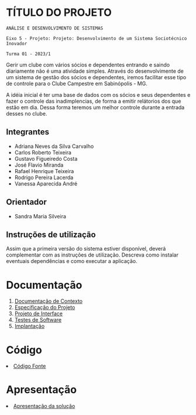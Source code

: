 # TÍTULO DO PROJETO

`ANÁLISE E DESENVOLVIMENTO DE SISTEMAS`

`Eixo 5 - Projeto: Projeto: Desenvolvimento de um Sistema Sociotécnico Inovador`

`Turma 01 - 2023/1`

Gerir um clube com vários sócios e dependentes entrando e saindo diariamente não é uma atividade simples. Através do desenvolvimente de um sistema de gestão dos sócios e dependentes, iremos facilitar esse tipo de controle para o Clube Campestre em Sabinópolis - MG.

A idéia inicial é ter uma base de dados com os sócios e seus dependentes e fazer o controle das inadimplencias, de forma a emitir relátorios dos que estão em dia. Dessa forma teremos um melhor controle durante a entrada desses no clube.

## Integrantes

* Adriana Neves da Silva Carvalho
* Carlos Roberto Teixeira
* Gustavo Figueiredo Costa
* José Flavio Miranda
* Rafael Henrique Teixeira
* Rodrigo Pereira Lacerda
* Vanessa Aparecida André

## Orientador

* Sandra Maria Silveira

## Instruções de utilização

Assim que a primeira versão do sistema estiver disponível, deverá complementar com as instruções de utilização. Descreva como instalar eventuais dependências e como executar a aplicação.

# Documentação

<ol>
<li><a href="docs/01-Documentação de Contexto.md"> Documentação de Contexto</a></li>
<li><a href="docs/02-Especificação do Projeto.md"> Especificação do Projeto</a></li>
<li><a href="docs/03-Projeto de Interface.md"> Projeto de Interface</a></li>
<li><a href="docs/04-Testes de Software.md"> Testes de Software</a></li>
<li><a href="docs/05-Implantação.md"> Implantação</a></li>
</ol>

# Código

<li><a href="src/README.md"> Código Fonte</a></li>

# Apresentação

<li><a href="presentation/README.md"> Apresentação da solução</a></li>
